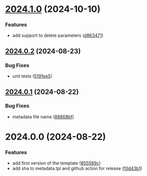 

# [2024.1.0](https://github.com/justia/gtm-pii-url-cleaner-variable/compare/2024.0.2...2024.1.0) (2024-10-10)


### Features

* add support to delete parameters ([d863471](https://github.com/justia/gtm-pii-url-cleaner-variable/commit/d863471183efdaf06166d1e2d8f12c58f67435c8))

## [2024.0.2](https://github.com/justia/gtm-pii-url-cleaner-variable/compare/2024.0.1...2024.0.2) (2024-08-23)


### Bug Fixes

* unit tests ([5191ee5](https://github.com/justia/gtm-pii-url-cleaner-variable/commit/5191ee559766a50faedccbf99d92459097335ca9))

## [2024.0.1](https://github.com/justia/gtm-pii-url-cleaner-variable/compare/2024.0.0...2024.0.1) (2024-08-22)


### Bug Fixes

* metadata file name ([88868bf](https://github.com/justia/gtm-pii-url-cleaner-variable/commit/88868bfa5128033a9629a484e7b07040c93d98ee))

# 2024.0.0 (2024-08-22)


### Features

* add first version of the template ([855589c](https://github.com/justia/gtm-pii-url-cleaner-variable/commit/855589cbeff7fdc8b161323384ce7eb1a4fb2cf9))
* add sha to metadata.tpl and github action for release ([f0d43b1](https://github.com/justia/gtm-pii-url-cleaner-variable/commit/f0d43b1237f2223eb2ca9e0fe3e9e7bb47bc0e2a))